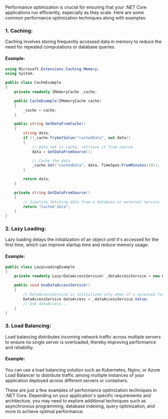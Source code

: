 Performance optimization is crucial for ensuring that your .NET Core applications run efficiently, especially as they scale. Here are some common performance optimization techniques along with examples:

### 1. Caching:

Caching involves storing frequently accessed data in memory to reduce the need for repeated computations or database queries.

#### Example:

```csharp
using Microsoft.Extensions.Caching.Memory;
using System;

public class CacheExample
{
    private readonly IMemoryCache _cache;

    public CacheExample(IMemoryCache cache)
    {
        _cache = cache;
    }

    public string GetDataFromCache()
    {
        string data;
        if (!_cache.TryGetValue("cachedData", out data))
        {
            // Data not in cache, retrieve it from source
            data = GetDataFromSource();

            // Cache the data
            _cache.Set("cachedData", data, TimeSpan.FromMinutes(10));
        }

        return data;
    }

    private string GetDataFromSource()
    {
        // Simulate fetching data from a database or external service
        return "Cached data";
    }
}
```

### 2. Lazy Loading:

Lazy loading delays the initialization of an object until it's accessed for the first time, which can improve startup time and reduce memory usage.

#### Example:

```csharp
public class LazyLoadingExample
{
    private readonly Lazy<DataAccessService> _dataAccessService = new Lazy<DataAccessService>(() => new DataAccessService());

    public void UseDataAccessService()
    {
        // DataAccessService is initialized only when it's accessed for the first time
        DataAccessService dataAccess = _dataAccessService.Value;
        // Use dataAccess...
    }
}
```

### 3. Load Balancing:

Load balancing distributes incoming network traffic across multiple servers to ensure no single server is overloaded, thereby improving performance and reliability.

#### Example:

You can use a load balancing solution such as Kubernetes, Nginx, or Azure Load Balancer to distribute traffic among multiple instances of your application deployed across different servers or containers.

These are just a few examples of performance optimization techniques in .NET Core. Depending on your application's specific requirements and architecture, you may need to explore additional techniques such as asynchronous programming, database indexing, query optimization, and more to achieve optimal performance.